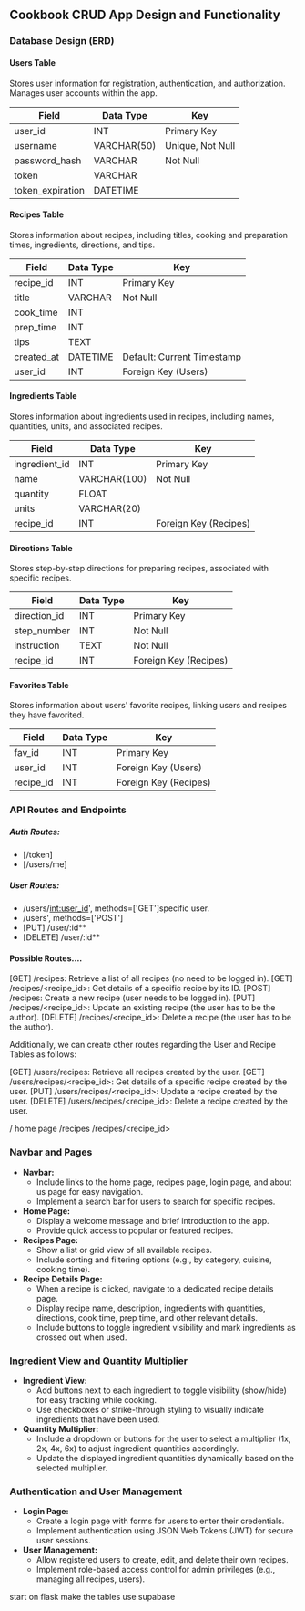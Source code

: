 ## Cookbook CRUD App Design and Functionality

### Database Design (ERD)

#### Users Table
Stores user information for registration, authentication, and authorization. Manages user accounts within the app.

| Field         | Data Type    | Key               |
|---------------|--------------|-------------------|
| user_id       | INT          | Primary Key       |
| username      | VARCHAR(50)  | Unique, Not Null  |
| password_hash | VARCHAR      | Not Null          |
| token         | VARCHAR      |                   |
| token_expiration | DATETIME  |                   |

#### Recipes Table
Stores information about recipes, including titles, cooking and preparation times, ingredients, directions, and tips.

| Field         | Data Type    | Key               |
|---------------|--------------|-------------------|
| recipe_id     | INT          | Primary Key       |
| title         | VARCHAR      | Not Null          |
| cook_time     | INT          |                   |
| prep_time     | INT          |                   |
| tips          | TEXT         |                   |
| created_at    | DATETIME     | Default: Current Timestamp |
| user_id       | INT          | Foreign Key (Users) |

#### Ingredients Table
Stores information about ingredients used in recipes, including names, quantities, units, and associated recipes.

| Field           | Data Type    | Key               |
|-----------------|--------------|-------------------|
| ingredient_id   | INT          | Primary Key       |
| name            | VARCHAR(100) | Not Null          |
| quantity        | FLOAT        |                   |
| units           | VARCHAR(20)  |                   |
| recipe_id       | INT          | Foreign Key (Recipes) |

#### Directions Table
Stores step-by-step directions for preparing recipes, associated with specific recipes.

| Field           | Data Type    | Key               |
|-----------------|--------------|-------------------|
| direction_id    | INT          | Primary Key       |
| step_number     | INT          | Not Null          |
| instruction     | TEXT         | Not Null          |
| recipe_id       | INT          | Foreign Key (Recipes) |

#### Favorites Table
Stores information about users' favorite recipes, linking users and recipes they have favorited.

| Field           | Data Type    | Key               |
|-----------------|--------------|-------------------|
| fav_id          | INT          | Primary Key       |
| user_id         | INT          | Foreign Key (Users) |
| recipe_id       | INT          | Foreign Key (Recipes) |


### API Routes and Endpoints

##### Auth Routes:  

-  [/token]
-  [/users/me]

##### User Routes:
-  /users/<int:user_id>', methods=['GET']specific user.
-  /users', methods=['POST']
-  [PUT] /user/:id** 
-  [DELETE] /user/:id** 

#### Possible Routes....

[GET] /recipes: Retrieve a list of all recipes (no need to be logged in).
[GET] /recipes/<recipe_id>: Get details of a specific recipe by its ID.
[POST] /recipes: Create a new recipe (user needs to be logged in).
[PUT] /recipes/<recipe_id>: Update an existing recipe (the user has to be the author).
[DELETE] /recipes/<recipe_id>: Delete a recipe (the user has to be the author).

Additionally, we can create other routes regarding the User and Recipe Tables as follows:

[GET] /users/recipes: Retrieve all recipes created by the user.
[GET] /users/recipes/<recipe_id>: Get details of a specific recipe created by the user.
[PUT] /users/recipes/<recipe_id>: Update a recipe created by the user.
[DELETE] /users/recipes/<recipe_id>: Delete a recipe created by the user.

/ home page
/recipes
/recipes/<recipe_id> 

### Navbar and Pages
- **Navbar:**
  - Include links to the home page, recipes page, login page, and about us page for easy navigation.
  - Implement a search bar for users to search for specific recipes.
- **Home Page:**
  - Display a welcome message and brief introduction to the app.
  - Provide quick access to popular or featured recipes.
- **Recipes Page:**
  - Show a list or grid view of all available recipes.
  - Include sorting and filtering options (e.g., by category, cuisine, cooking time).
- **Recipe Details Page:**
  - When a recipe is clicked, navigate to a dedicated recipe details page.
  - Display recipe name, description, ingredients with quantities, directions, cook time, prep time, and other relevant details.
  - Include buttons to toggle ingredient visibility and mark ingredients as crossed out when used.

### Ingredient View and Quantity Multiplier
- **Ingredient View:**
  - Add buttons next to each ingredient to toggle visibility (show/hide) for easy tracking while cooking.
  - Use checkboxes or strike-through styling to visually indicate ingredients that have been used.
- **Quantity Multiplier:**
  - Include a dropdown or buttons for the user to select a multiplier (1x, 2x, 4x, 6x) to adjust ingredient quantities accordingly.
  - Update the displayed ingredient quantities dynamically based on the selected multiplier.

### Authentication and User Management
- **Login Page:**
  - Create a login page with forms for users to enter their credentials.
  - Implement authentication using JSON Web Tokens (JWT) for secure user sessions.
- **User Management:**
  - Allow registered users to create, edit, and delete their own recipes.
  - Implement role-based access control for admin privileges (e.g., managing all recipes, users).


start on flask
make the tables
use supabase
